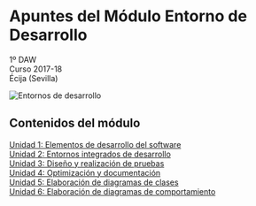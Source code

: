 # Apuntes del Módulo Entorno de Desarrollo 

1º DAW  
Curso 2017-18  
Écija (Sevilla)

![Entornos de desarrollo](https://www.google.es/url?sa=i&rct=j&q=&esrc=s&source=images&cd=&cad=rja&uact=8&ved=0ahUKEwjR6vea88TWAhUMcBoKHc8XDmMQjRwIBw&url=http%3A%2F%2Fwww.dosbit.com%2Fplataformas%2Fotros%2Fxcode-entorno-de-desarrollo-gratuito-para-mac&psig=AFQjCNHpAz9lMt4nM5bg1xHBXwOi27yPvw&ust=1506585651199482)


## Contenidos del módulo

[Unidad 1: Elementos de desarrollo del software](1.ELEMENTOS.md)  
[Unidad 2: Entornos integrados de desarrollo](2.ENTORNOS.md)  
[Unidad 3: Diseño y realización de pruebas](3.PRUEBAS.md)  
[Unidad 4: Optimización y documentación](4.DOCUMENTACION.md)  
[Unidad 5: Elaboración de diagramas de clases](5.DIAGRAMA_CLASES.md)  
[Unidad 6: Elaboración de diagramas de comportamiento](6.DIAGRAMAS_COMPORTAMIENTO.md)
